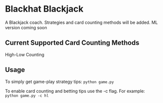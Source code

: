 # Blackhat Blackjack
A Blackjack coach. Strategies and card counting methods will be added. ML version coming soon


## Current Supported Card Counting Methods
High-Low Counting

## Usage
To simply get game-play strategy tips:
`python game.py`

To enable card counting and betting tips use the -c flag. For example:
```python game.py -c hl```
